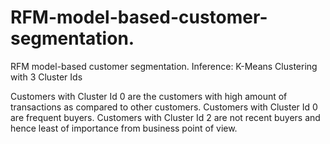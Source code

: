 # RFM-model-based-customer-segmentation.
RFM model-based customer segmentation.
Inference:
K-Means Clustering with 3 Cluster Ids

Customers with Cluster Id 0 are the customers with high amount of transactions as compared to other customers.
Customers with Cluster Id 0 are frequent buyers.
Customers with Cluster Id 2 are not recent buyers and hence least of importance from business point of view.
